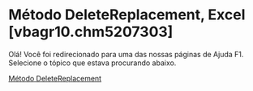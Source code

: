 
# Método DeleteReplacement, Excel [vbagr10.chm5207303]

Olá! Você foi redirecionado para uma das nossas páginas de Ajuda F1. Selecione o tópico que estava procurando abaixo.

[Método DeleteReplacement](http://msdn.microsoft.com/library/d82693f6-5275-2473-55e8-2b3cc156d702%28Office.15%29.aspx)
